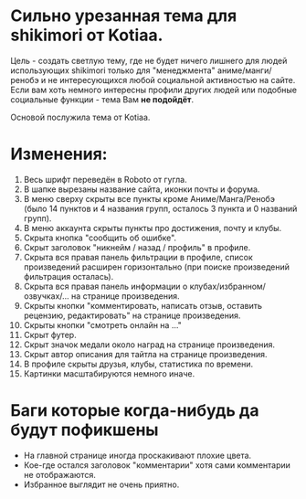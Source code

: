 # Сильно урезанная тема для shikimori от Kotiaa.

Цель - создать светлую тему, где не будет ничего лишнего для людей использующих shikimori только для "менеджмента" аниме/манги/ренобэ и не интересующихся любой социальной активностью на сайте. Если вам хоть немного интересны профили других людей или подобные социальные функции - тема Вам **не подойдёт**.

Основой послужила тема от Kotiaa.

# Изменения:
1. Весь шрифт переведён в Roboto от гугла.
2. В шапке вырезаны название сайта, иконки почты и форума.
3. В меню сверху скрыты все пункты кроме Аниме/Манга/Ренобэ (было 14 пунктов и 4 названия групп, осталось 3 пункта и 0 названий групп).
4. В меню аккаунта скрыты пункты про достижения, почту и клубы.
5. Скрыта кнопка "сообщить об ошибке".
6. Скрыт заголовок "никнейм / назад / профиль" в профиле.
7. Скрыта вся правая панель фильтрации в профиле, список произведений расширен горизонтально (при поиске произведений фильтрация осталась).
8. Скрыта вся правая панель информации о клубах/избранном/озвучках/... на странице произведения.
9. Скрыты кнопки "комментировать, написать отзыв, оставить рецензию, редактировать" на странице произведения.
10. Скрыты кнопки "смотреть онлайн на ..."
11. Скрыт футер.
12. Скрыт значок медали около наград на странице произведения.
13. Скрыт автор описания для тайтла на странице произведения.
14. В профиле скрыты друзья, клубы, статистика по времени.
15. Картинки масштабируются немного иначе.

# Баги которые когда-нибудь да будут пофикшены
- На главной странице иногда проскакивают плохие цвета.
- Кое-где остался заголовок "комментарии" хотя сами комментарии не отображаются.
- Избранное выглядит не очень приятно.
